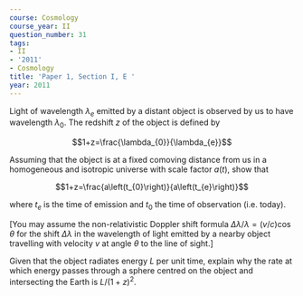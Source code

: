 ```yaml
---
course: Cosmology
course_year: II
question_number: 31
tags:
- II
- '2011'
- Cosmology
title: 'Paper 1, Section I, E '
year: 2011
---
```




Light of wavelength $\lambda_{e}$ emitted by a distant object is observed by us to have wavelength $\lambda_{0}$. The redshift $z$ of the object is defined by

$$1+z=\frac{\lambda_{0}}{\lambda_{e}}$$

Assuming that the object is at a fixed comoving distance from us in a homogeneous and isotropic universe with scale factor $a(t)$, show that

$$1+z=\frac{a\left(t_{0}\right)}{a\left(t_{e}\right)}$$

where $t_{e}$ is the time of emission and $t_{0}$ the time of observation (i.e. today).

[You may assume the non-relativistic Doppler shift formula $\Delta \lambda / \lambda=(v / c) \cos \theta$ for the shift $\Delta \lambda$ in the wavelength of light emitted by a nearby object travelling with velocity $v$ at angle $\theta$ to the line of sight.]

Given that the object radiates energy $L$ per unit time, explain why the rate at which energy passes through a sphere centred on the object and intersecting the Earth is $L /(1+z)^{2}$.